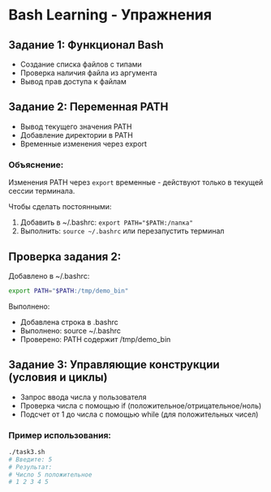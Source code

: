 # Bash Learning - Упражнения

## Задание 1: Функционал Bash
- Создание списка файлов с типами
- Проверка наличия файла из аргумента
- Вывод прав доступа к файлам

## Задание 2: Переменная PATH
- Вывод текущего значения PATH
- Добавление директории в PATH
- Временные изменения через export

### Объяснение:
Изменения PATH через `export` временные - действуют только в текущей сессии терминала.

Чтобы сделать постоянными:
1. Добавить в ~/.bashrc: `export PATH="$PATH:/папка"`
2. Выполнить: `source ~/.bashrc` или перезапустить терминал

## Проверка задания 2:

Добавлено в ~/.bashrc:
```bash
export PATH="$PATH:/tmp/demo_bin"
```

Выполнено:
- Добавлена строка в .bashrc
- Выполнено: source ~/.bashrc
- Проверено: PATH содержит /tmp/demo_bin

## Задание 3: Управляющие конструкции (условия и циклы)
- Запрос ввода числа у пользователя
- Проверка числа с помощью if (положительное/отрицательное/ноль)
- Подсчет от 1 до числа с помощью while (для положительных чисел)

### Пример использования:
```bash
./task3.sh
# Введите: 5
# Результат: 
# Число 5 положительное
# 1 2 3 4 5
```
